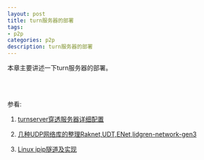 ```yaml
---
layout: post
title: turn服务器的部署
tags:
- p2p
categories: p2p
description: turn服务器的部署
---
```


本章主要讲述一下turn服务器的部署。

<!-- more -->



<br />
<br />

参看:

1. [turnserver穿透服务器详细配置](https://blog.csdn.net/tst116/article/details/62217782?locationNum=9&fps=1)

2. [几种UDP网络库的整理Raknet,UDT,ENet,lidgren-network-gen3](https://blog.csdn.net/andyhebear/article/details/51210752)

3. [Linux ipip隧道及实现](https://www.cnblogs.com/weifeng1463/p/6805856.html)





<br />
<br />
<br />

